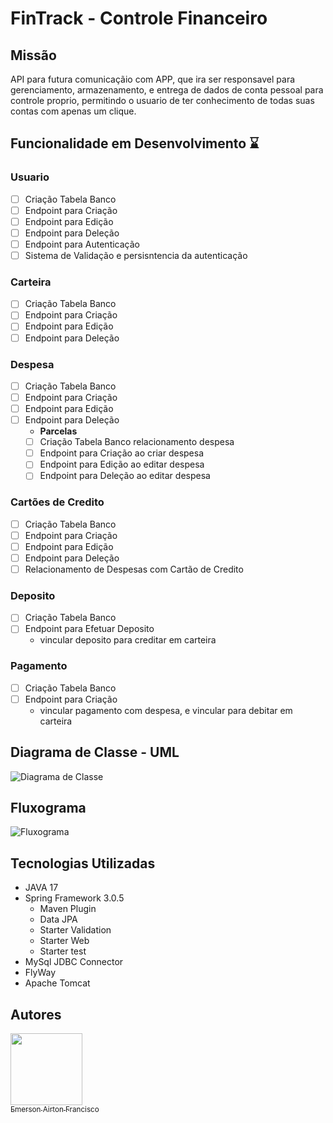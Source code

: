 # FinTrack - Controle Financeiro

## Missão
  API para futura comunicaçãio com APP, que ira ser responsavel para gerenciamento, armazenamento, e entrega de dados de conta pessoal para controle proprio, permitindo
o usuario de ter conhecimento de todas suas contas com apenas um clique.

## Funcionalidade em Desenvolvimento ⌛

### Usuario
- [ ] Criação Tabela Banco
- [ ] Endpoint para Criação
- [ ] Endpoint para Edição
- [ ] Endpoint para Deleção
- [ ] Endpoint para Autenticação
- [ ] Sistema de Validação e persisntencia da autenticação

### Carteira
- [ ] Criação Tabela Banco
- [ ] Endpoint para Criação
- [ ] Endpoint para Edição
- [ ] Endpoint para Deleção

### Despesa
- [ ] Criação Tabela Banco
- [ ] Endpoint para Criação
- [ ] Endpoint para Edição
- [ ] Endpoint para Deleção
  - **Parcelas**
  - [ ] Criação Tabela Banco relacionamento despesa
  - [ ] Endpoint para Criação ao criar despesa
  - [ ] Endpoint para Edição ao editar despesa
  - [ ] Endpoint para Deleção ao editar despesa

### Cartões de Credito
- [ ] Criação Tabela Banco
- [ ] Endpoint para Criação
- [ ] Endpoint para Edição
- [ ] Endpoint para Deleção
- [ ] Relacionamento de Despesas com Cartão de Credito

### Deposito
- [ ] Criação Tabela Banco
- [ ] Endpoint para Efetuar Deposito
   - vincular deposito para creditar em carteira


### Pagamento
- [ ] Criação Tabela Banco
- [ ] Endpoint para Criação
   - vincular pagamento com despesa, e vincular para debitar em carteira

## Diagrama de Classe - UML

![Diagrama de Classe](https://user-images.githubusercontent.com/98819630/229291144-0b655df3-7414-45b9-a96a-a22bee0dde63.png)

## Fluxograma

![Fluxograma](https://user-images.githubusercontent.com/98819630/228962060-5b3dd648-1f98-420d-81b3-a07e97efcc3c.png)

## Tecnologias Utilizadas

- JAVA 17
- Spring Framework 3.0.5
   - Maven Plugin
   - Data JPA
   - Starter Validation
   - Starter Web
   - Starter test
- MySql JDBC Connector
- FlyWay
- Apache Tomcat
   
## Autores

 [<img src="https://avatars.githubusercontent.com/u/98819630?v=4" width=115><br><sub>Emerson Airton Francisco</sub>](https://github.com/EmersonFrancisco) 
